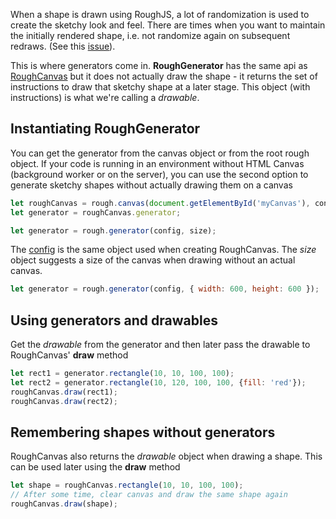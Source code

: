 When a shape is drawn using RoughJS, a lot of randomization is used to create the sketchy look and feel. There are times when you want to maintain the initially rendered shape, i.e. not randomize again on subsequent redraws. (See this [issue](https://github.com/pshihn/rough/issues/27)).

This is where generators come in. **RoughGenerator** has the same api as [RoughCanvas](https://github.com/pshihn/rough/wiki#roughcanvas) but it does not actually draw the shape - it returns the set of instructions to draw that sketchy shape at a later stage. This object (with instructions) is what we're calling a *drawable*.

## Instantiating RoughGenerator
You can get the generator from the canvas object or from the root rough object.
If your code is running in an environment without HTML Canvas (background worker or on the server), you can use the second option to generate sketchy shapes without actually drawing them on a canvas

```javascript
let roughCanvas = rough.canvas(document.getElementById('myCanvas'), config);
let generator = roughCanvas.generator;
```
```javascript
let generator = rough.generator(config, size);
```

The [config](https://github.com/pshihn/rough/wiki#config) is the same object used when creating RoughCanvas.
The *size* object suggests a size of the canvas when drawing without an actual canvas.

```javascript
let generator = rough.generator(config, { width: 600, height: 600 });
```

## Using generators and drawables

Get the *drawable* from the generator and then later pass the drawable to RoughCanvas' **draw** method

```javascript
let rect1 = generator.rectangle(10, 10, 100, 100);
let rect2 = generator.rectangle(10, 120, 100, 100, {fill: 'red'});
roughCanvas.draw(rect1);
roughCanvas.draw(rect2);
```

## Remembering shapes without generators

RoughCanvas also returns the *drawable* object when drawing a shape. This can be used later using the **draw** method

```javascript
let shape = roughCanvas.rectangle(10, 10, 100, 100);
// After some time, clear canvas and draw the same shape again
roughCanvas.draw(shape);
```

